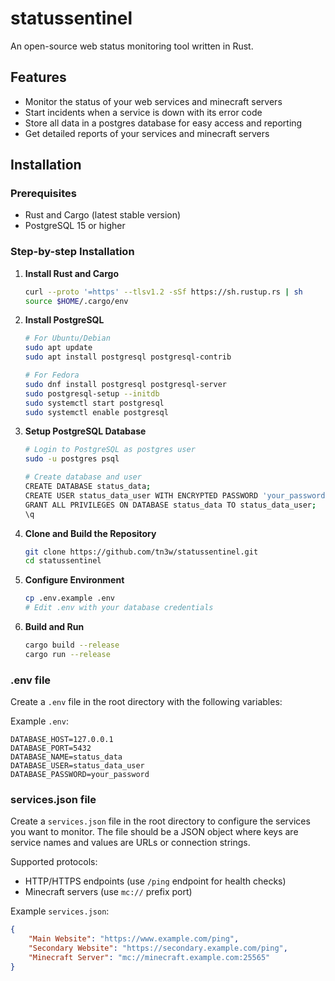 # statussentinel
An open-source web status monitoring tool written in Rust.

## Features
- Monitor the status of your web services and minecraft servers
- Start incidents when a service is down with its error code
- Store all data in a postgres database for easy access and reporting
- Get detailed reports of your services and minecraft servers

## Installation

### Prerequisites
- Rust and Cargo (latest stable version)
- PostgreSQL 15 or higher

### Step-by-step Installation

1. **Install Rust and Cargo**
   ```bash
   curl --proto '=https' --tlsv1.2 -sSf https://sh.rustup.rs | sh
   source $HOME/.cargo/env
   ```

2. **Install PostgreSQL**
   ```bash
   # For Ubuntu/Debian
   sudo apt update
   sudo apt install postgresql postgresql-contrib

   # For Fedora
   sudo dnf install postgresql postgresql-server
   sudo postgresql-setup --initdb
   sudo systemctl start postgresql
   sudo systemctl enable postgresql
   ```

3. **Setup PostgreSQL Database**
   ```bash
   # Login to PostgreSQL as postgres user
   sudo -u postgres psql

   # Create database and user
   CREATE DATABASE status_data;
   CREATE USER status_data_user WITH ENCRYPTED PASSWORD 'your_password';
   GRANT ALL PRIVILEGES ON DATABASE status_data TO status_data_user;
   \q
   ```

4. **Clone and Build the Repository**
   ```bash
   git clone https://github.com/tn3w/statussentinel.git
   cd statussentinel
   ```

5. **Configure Environment**
   ```bash
   cp .env.example .env
   # Edit .env with your database credentials
   ```

6. **Build and Run**
   ```bash
   cargo build --release
   cargo run --release
   ```

### .env file
Create a `.env` file in the root directory with the following variables:

Example `.env`:
```env
DATABASE_HOST=127.0.0.1
DATABASE_PORT=5432
DATABASE_NAME=status_data
DATABASE_USER=status_data_user
DATABASE_PASSWORD=your_password
```

### services.json file
Create a `services.json` file in the root directory to configure the services you want to monitor. The file should be a JSON object where keys are service names and values are URLs or connection strings.

Supported protocols:
- HTTP/HTTPS endpoints (use `/ping` endpoint for health checks)
- Minecraft servers (use `mc://` prefix port)

Example `services.json`:
```json
{
    "Main Website": "https://www.example.com/ping",
    "Secondary Website": "https://secondary.example.com/ping",
    "Minecraft Server": "mc://minecraft.example.com:25565"
}
```